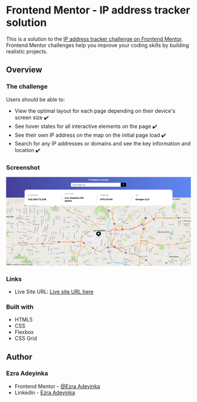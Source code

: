 # Frontend Mentor - IP address tracker solution

This is a solution to the [IP address tracker challenge on Frontend Mentor](https://www.frontendmentor.io/challenges/ip-address-tracker-I8-0yYAH0). Frontend Mentor challenges help you improve your coding skills by building realistic projects. 


## Overview

### The challenge

Users should be able to:

- View the optimal layout for each page depending on their device's screen size ✔️
- See hover states for all interactive elements on the page ✔️
- See their own IP address on the map on the initial page load ✔️
- Search for any IP addresses or domains and see the key information and location ✔️

### Screenshot

![](./Screenshot.png)


### Links

- Live Site URL: [Live site URL here](https://wth-is-my-ip.netlify.app)


### Built with

- HTML5 
- CSS
- Flexbox
- CSS Grid

## Author
### Ezra Adeyinka

- Frontend Mentor - [@Ezra Adeyinka](https://www.frontendmentor.io/profile/adeyinkaezra123)
- Linkedin - [Ezra Adeyinka](https://www.linkedin.com/in/ezra-adeyinka/)
